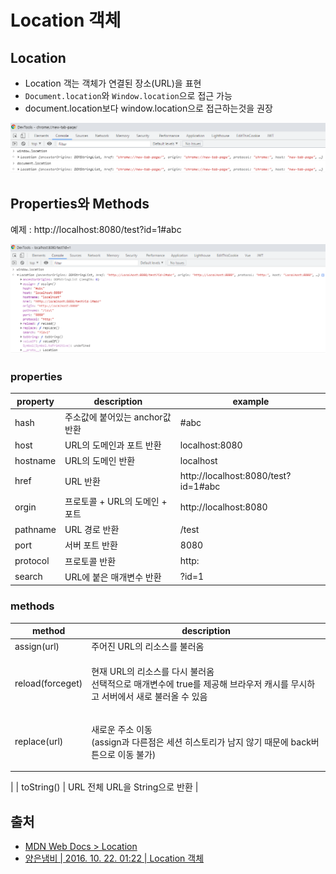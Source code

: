 # Location 객체

## Location

* Location 객는 객체가 연결된 장소(URL)을 표현
* `Document.location`와 `Window.location`으로 접근 가능
* document.location보다 window.location으로 접근하는것을 권장

![](<../.gitbook/assets/image (29).png>)

## Properties와 Methods

예제 : http://localhost:8080/test?id=1#abc

![](<../.gitbook/assets/image (30).png>)

### properties

| property | description          | example                             |
| -------- | -------------------- | ----------------------------------- |
| hash     | 주소값에 붙어있는 anchor값 반환 | #abc                                |
| host     | URL의 도메인과 포트 반환      | localhost:8080                      |
| hostname | URL의 도메인 반환          | localhost                           |
| href     | URL 반환               | http://localhost:8080/test?id=1#abc |
| orgin    | 프로토콜 + URL의 도메인 + 포트 | http://localhost:8080               |
| pathname | URL 경로 반환            | /test                               |
| port     | 서버 포트 반환             | 8080                                |
| protocol | 프로토콜 반환              | http:                               |
| search   | URL에 붙은 매개변수 반환      | ?id=1                               |

### methods

| method           | description                                                                        |
| ---------------- | ---------------------------------------------------------------------------------- |
| assign(url)      | 주어진 URL의 리소스를 불러옴                                                                  |
| reload(forceget) | <p>현재 URL의 리소스를 다시 불러옴<br>선택적으로 매개변수에 true를 제공해 브라우저 캐시를 무시하고 서버에서 새로 불러올 수 있음</p> |
| replace(url)     | <p>새로운 주소 이동<br>(assign과 다른점은 세션 히스토리가 남지 않기 때문에 back버튼으로 이동 불가) 
</p><p>
</p>     |
| toString()       | URL 전체 URL을 String으로 반환                                                            |

## 출처

* [MDN Web Docs > Location](https://developer.mozilla.org/ko/docs/Web/API/Location)
* [양은냄비 | 2016. 10. 22. 01:22 | Location 객체](https://iamawebdeveloper.tistory.com/41)
